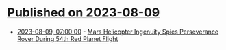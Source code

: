 # [Published on 2023-08-09](index.md)

* [2023-08-09, 07:00:00](https://science.slashdot.org/story/23/08/09/020206/mars-helicopter-ingenuity-spies-perseverance-rover-during-54th-red-planet-flight?utm_source=rss1.0mainlinkanon&utm_medium=feed) - [Mars Helicopter Ingenuity Spies Perseverance Rover During 54th Red Planet Flight](https://science.slashdot.org/story/23/08/09/020206/mars-helicopter-ingenuity-spies-perseverance-rover-during-54th-red-planet-flight?utm_source=rss1.0mainlinkanon&utm_medium=feed)
